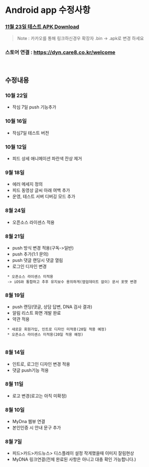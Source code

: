 # Android app 수정사항
### [11월 23일 테스트 APK Download](https://github.com/invites-healthcare/invites/raw/master/app-debug.apk)
> Note : 카카오를 통해 링크하신경우 확장자 .bin -> .apk로 변경 하세요

### 스토어 연결 : https://dyn.care8.co.kr/welcome

<br>

## 수정내용
### 10월 22일
 - 작심 7일 push 기능추가

### 10월 16일
 - 작심7일 테스트 버전

### 10월 12일
 - 피드 상세 애니메이션 파란색 잔상 제거

### 9월 18일
 - 에러 메세지 정의
 - 피드 동영상 글씨 아래 여백 추가
 - 운영, 테스트 서버 디버깅 모드 추가

### 8월 24일
 - 오픈소스 라이센스 적용

### 8월 21일
 - push 방식 변경 적용(구독->일반)
 - push 추가(1:1 문의)
 - push 댓글 랜딩시 댓글 열림 
 - 로그인 디자인 변경
```
 * 오픈소스 라이센스 미적용 
 -> iOS와 통합하고 추후 유지보수 용의하게(앱업데이트 없이) 문서 포맷 변경
```

### 8월 19일
 - push 랜딩(댓글, 상담 답변, DNA 검사 결과)
 - 알림 리스트 화면 개발 완료
 - 약관 적용
```
 * 새로운 회원가입, 인트로 디자인 미적용(20일 적용 예정)
 * 오픈소스 라이센스 미적용(20일 적용 예정)
 
```
 

### 8월 14일
 - 인트로, 로그인 디자인 변경 적용
 - 댓글 push기능 적용
 
### 8월 11일
 - 로고 변경(로고는 아직 미확정)

### 8월 10일
 - MyDna 웹뷰 연결
 - 본인인증 시 안내 문구 추가

### 8월 7일
 - 피드>카드>카드뉴스> 디스플레이 설정 작게했을때 이미지 잘림현상
 - MyDNA 링크연결(전체 완료된 사항은 아니고 대충 확인 가능합니다.)
